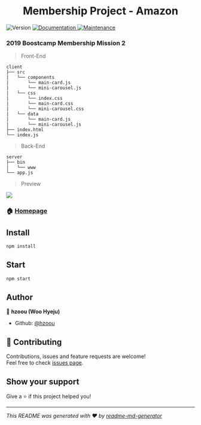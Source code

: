 <h1 align="center">Membership Project - Amazon</h1>
<p>
  <img alt="Version" src="https://img.shields.io/badge/version-1.0.0-blue.svg?cacheSeconds=2592000" />
  <a href="https://github.com/hzoou/membership-amazon#readme">
    <img alt="Documentation" src="https://img.shields.io/badge/documentation-yes-brightgreen.svg" target="_blank" />
  </a>
  <a href="https://github.com/hzoou/membership-amazon/graphs/commit-activity">
    <img alt="Maintenance" src="https://img.shields.io/badge/Maintained%3F-yes-green.svg" target="_blank" />
  </a>
</p>

### 2019 Boostcamp Membership Mission 2

> Front-End
 ```
 client
 ├── src
 |   └── components
 |       └── main-card.js
 |       └── mini-carousel.js
 |   └── css
 |       └── index.css
 |       └── main-card.css
 |       └── mini-carousel.css
 |   └── data
 |       └── main-card.js
 |       └── mini-carousel.js
 ├── index.html
 └── index.js
 ```
 > Back-End
 ```
 server
 ├── bin
 |   └── www
 └── app.js
 ```

> Preview

![](https://i.imgur.com/nMfrEEI.jpg)

### 🏠 [Homepage](https://github.com/hzoou/membership-amazon#readme)

## Install

```sh
npm install
```

## Start

```sh
npm start
```

## Author

👤 **hzoou (Woo Hyeju)**

* Github: [@hzoou](https://github.com/hzoou)

## 🤝 Contributing

Contributions, issues and feature requests are welcome!<br />Feel free to check [issues page](https://github.com/hzoou/membership-amazon/issues).

## Show your support

Give a ⭐️ if this project helped you!

***
_This README was generated with ❤️ by [readme-md-generator](https://github.com/kefranabg/readme-md-generator)_